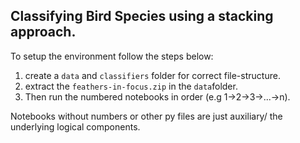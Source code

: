 ## Classifying Bird Species using a stacking approach.

To setup the environment follow the steps below:
1. create a `data` and `classifiers` folder for correct file-structure.
2. extract the `feathers-in-focus.zip` in the `data`folder.
3. Then run the numbered notebooks in order (e.g 1->2->3->...->n).

Notebooks without numbers or other py files are just auxiliary/ the underlying logical components.